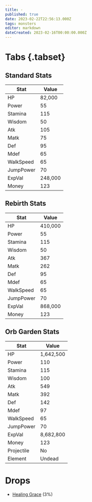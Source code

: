 ```yaml
---
title: -
published: true
date: 2023-02-22T22:56:13.000Z
tags: monsters
editor: markdown
dateCreated: 2023-02-16T00:00:00.000Z
---
```


# Tabs {.tabset}

## Standard Stats

|Stat|Value|
|-|-|
|HP|82,000|
|Power|55|
|Stamina|115|
|Wisdom|50|
|Atk|105|
|Matk|75|
|Def|95|
|Mdef|65|
|WalkSpeed|65|
|JumpPower|70|
|ExpVal|248,000|
|Money|123|
## Rebirth Stats

|Stat|Value|
|-|-|
|HP|410,000|
|Power|55|
|Stamina|115|
|Wisdom|50|
|Atk|367|
|Matk|262|
|Def|95|
|Mdef|65|
|WalkSpeed|65|
|JumpPower|70|
|ExpVal|868,000|
|Money|123|
## Orb Garden Stats

|Stat|Value|
|-|-|
|HP|1,642,500|
|Power|110|
|Stamina|115|
|Wisdom|100|
|Atk|549|
|Matk|392|
|Def|142|
|Mdef|97|
|WalkSpeed|65|
|JumpPower|70|
|ExpVal|8,682,800|
|Money|123|
|Projectile|No|
|Element|Undead|

# Drops
 * [Healing Grace](/items/healing-grace.md) (3%)
